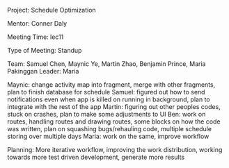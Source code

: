 Project: Schedule Optimization

Mentor: Conner Daly

Meeting Time: lec11

Type of Meeting: Standup

Team: Samuel Chen, Maynic Ye, Martin Zhao, Benjamin Prince, Maria Pakinggan
Leader: Maria

Maynic: change activity map into fragment, merge with other fragments, plan to finish database for schedule
Samuel: figured out how to send notifications even when app is killed on running in background, plan to integrate with the rest of the app
Martin: figuring out other peoples codes, stuck on crashes, plan to make some adjustments to UI
Ben: work on routes, handling routes and drawing routes, some blocks on how the code was written, plan on squashing bugs/rehauling code, multiple schedule storing over multiple days 
Maria: work on the same, improve workflow

Planning:
More iterative workflow, improving the work distribution, working towards more test driven development, generate more results
